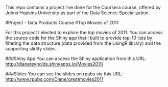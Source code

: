 
This repo contains a project I've done for the Coursera course, offered by Johns Hopkins University as part of the Data Science Specialization.

#Project - Data Products Course
#Top Movies of 2011

For this project I elected to explore the top movies of 2011.
You can access the source code for the Shiny app that I built to provide top-10 lists by filtering the data structure (data provided from the UsingR library) and the supporting slidify slides.

###Shiny App
You can access the Shiny application from this URL:
http://dianereynolds.shinyapps.io/Movies2011/


###Slides
You can see the slides on rpubs via this URL:
http://www.rpubs.com/Diane/greatmovies2011


